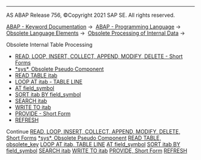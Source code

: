   

* * *

AS ABAP Release 756, ©Copyright 2021 SAP SE. All rights reserved.

[ABAP - Keyword Documentation](https://help.sap.com/doc/abapdocu_756_index_htm/7.56/en-US/abenabap.htm) →  [ABAP - Programming Language](https://help.sap.com/doc/abapdocu_756_index_htm/7.56/en-US/abenabap_reference.htm) →  [Obsolete Language Elements](https://help.sap.com/doc/abapdocu_756_index_htm/7.56/en-US/abenabap_obsolete.htm) →  [Obsolete Processing of Internal Data](https://help.sap.com/doc/abapdocu_756_index_htm/7.56/en-US/abendata_internal_obsolete.htm) → 

Obsolete Internal Table Processing

-   [READ, LOOP, INSERT, COLLECT, APPEND, MODIFY, DELETE - Short Forms](https://help.sap.com/doc/abapdocu_756_index_htm/7.56/en-US/abenitab_short_forms.htm)
-   [\*sys\*, Obsolete Pseudo Component](https://help.sap.com/doc/abapdocu_756_index_htm/7.56/en-US/abensys_table_body.htm)
-   [READ TABLE itab](https://help.sap.com/doc/abapdocu_756_index_htm/7.56/en-US/abapread_table_obsolet.htm)
-   [LOOP AT itab - TABLE LINE](https://help.sap.com/doc/abapdocu_756_index_htm/7.56/en-US/abaploop_table_line.htm)
-   [AT field\_symbol](https://help.sap.com/doc/abapdocu_756_index_htm/7.56/en-US/abapat_itab_obsolete.htm)
-   [SORT itab BY field\_symbol](https://help.sap.com/doc/abapdocu_756_index_htm/7.56/en-US/abapsort_itab_obsolete.htm)
-   [SEARCH itab](https://help.sap.com/doc/abapdocu_756_index_htm/7.56/en-US/abapsearch_itab.htm)
-   [WRITE TO itab](https://help.sap.com/doc/abapdocu_756_index_htm/7.56/en-US/abapwrite_to_itab.htm)
-   [PROVIDE - Short Form](https://help.sap.com/doc/abapdocu_756_index_htm/7.56/en-US/abapprovide_obsolete.htm)
-   [REFRESH](https://help.sap.com/doc/abapdocu_756_index_htm/7.56/en-US/abaprefresh_itab.htm)

Continue
[READ, LOOP, INSERT, COLLECT, APPEND, MODIFY, DELETE, Short Forms](https://help.sap.com/doc/abapdocu_756_index_htm/7.56/en-US/abenitab_short_forms.htm)
[\*sys\*, Obsolete Pseudo Component](https://help.sap.com/doc/abapdocu_756_index_htm/7.56/en-US/abensys_table_body.htm)
[READ TABLE, obsolete\_key](https://help.sap.com/doc/abapdocu_756_index_htm/7.56/en-US/abapread_table_obsolet.htm)
[LOOP AT itab, TABLE LINE](https://help.sap.com/doc/abapdocu_756_index_htm/7.56/en-US/abaploop_table_line.htm)
[AT field\_symbol](https://help.sap.com/doc/abapdocu_756_index_htm/7.56/en-US/abapat_itab_obsolete.htm)
[SORT itab BY field\_symbol](https://help.sap.com/doc/abapdocu_756_index_htm/7.56/en-US/abapsort_itab_obsolete.htm)
[SEARCH itab](https://help.sap.com/doc/abapdocu_756_index_htm/7.56/en-US/abapsearch_itab.htm)
[WRITE TO itab](https://help.sap.com/doc/abapdocu_756_index_htm/7.56/en-US/abapwrite_to_itab.htm)
[PROVIDE, Short Form](https://help.sap.com/doc/abapdocu_756_index_htm/7.56/en-US/abapprovide_obsolete.htm)
[REFRESH](https://help.sap.com/doc/abapdocu_756_index_htm/7.56/en-US/abaprefresh_itab.htm)